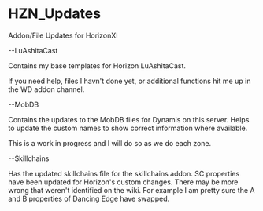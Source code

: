 # HZN_Updates
Addon/File Updates for HorizonXI

--LuAshitaCast

   Contains my base templates for Horizon LuAshitaCast. 
  
   If you need help, files I havn't done yet, or additional functions hit me up in the WD addon channel. 
  
 --MobDB
 
   Contains the updates to the MobDB files for Dynamis on this server. Helps to update the custom names to show correct information where available.
   
   This is a work in progress and I will do so as we do each zone. 
   
 --Skillchains
 
   Has the updated skillchains file for the skillchains addon. SC properties have been updated for Horizon's custom changes. 
   There may be more wrong that weren't identified on the wiki. For example I am pretty sure the A and B properties of Dancing Edge have swapped.
